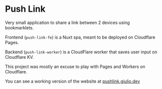 # Push Link

Very small application to share a link between 2 devices using bookmarklets.

Frontend (`push-link-fe`) is a Nuxt spa, meant to be deployed on Cloudflare Pages.

Backend (`push-link-worker`) is a CloudFlare worker that saves user input on Cloudflare KV.

This project was mostly an excuse to play with Pages and Workers on Cloudflare.

You can see a working version of the website at [pushlink.giulio.dev](https://pushlink.giulio.dev)
